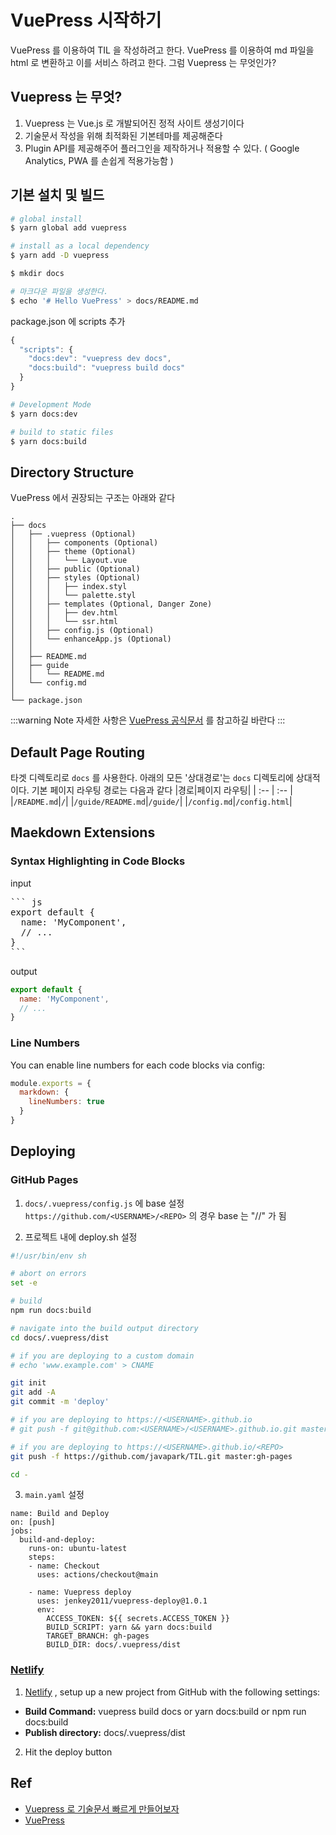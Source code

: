 # VuePress 시작하기
VuePress 를 이용하여 TIL 을 작성하려고 한다. VuePress 를 이용하여 md 파일을 html 로 변환하고 이를 서비스 하려고 한다. 그럼 Vuepress 는 무엇인가?

## Vuepress 는 무엇?
1. Vuepress 는 Vue.js 로 개발되어진 정적 사이트 생성기이다
2. 기술문서 작성을 위해 최적화된 기본테마를 제공해준다
3. Plugin API를 제공해주어 플러그인을 제작하거나 적용할 수 있다. ( Google Analytics, PWA 를 손쉽게 적용가능함 )


## 기본 설치 및 빌드
``` sh
# global install
$ yarn global add vuepress

# install as a local dependency
$ yarn add -D vuepress

$ mkdir docs

# 마크다운 파일을 생성한다.
$ echo '# Hello VuePress' > docs/README.md
```

package.json 에 scripts 추가
``` js
{
  "scripts": {
    "docs:dev": "vuepress dev docs",
    "docs:build": "vuepress build docs"
  }
}
```

``` sh
# Development Mode
$ yarn docs:dev

# build to static files
$ yarn docs:build
```

## Directory Structure
VuePress 에서 권장되는 구조는 아래와 같다
```
.
├── docs
│   ├── .vuepress (Optional)
│   │   ├── components (Optional)
│   │   ├── theme (Optional)
│   │   │   └── Layout.vue
│   │   ├── public (Optional)
│   │   ├── styles (Optional)
│   │   │   ├── index.styl
│   │   │   └── palette.styl
│   │   ├── templates (Optional, Danger Zone)
│   │   │   ├── dev.html
│   │   │   └── ssr.html
│   │   ├── config.js (Optional)
│   │   └── enhanceApp.js (Optional)
│   │ 
│   ├── README.md
│   ├── guide
│   │   └── README.md
│   └── config.md
│ 
└── package.json
```

:::warning Note
자세한 사항은 [VuePress 공식문서](https://vuepress.vuejs.org/guide/directory-structure.html#default-page-routing) 를 참고하길 바란다
:::   

## Default Page Routing
타겟 디렉토리로 `docs` 를 사용한다. 아래의 모든 '상대경로'는 `docs` 디렉토리에 상대적이다. 
기본 페이지 라우팅 경로는 다음과 같다
|경로|페이지 라우팅|
| :-- | :-- |
|`/README.md`|`/`|
|`/guide/README.md`|`/guide/`|
|`/config.md`|`/config.html`|


## Maekdown Extensions

### Syntax Highlighting in Code Blocks
input

<pre class="language-md">
``` js
export default {
  name: 'MyComponent',
  // ...
}
```
</pre>

output
``` js
export default {
  name: 'MyComponent',
  // ...
}
```

### Line Numbers
You can enable line numbers for each code blocks via config:
``` js
module.exports = {
  markdown: {
    lineNumbers: true
  }
}
```

## Deploying
### GitHub Pages
1. `docs/.vuepress/config.js` 에 base 설정
`https://github.com/<USERNAME>/<REPO>` 의 경우 base 는 "/<REPO>/" 가 됨

2. 프로젝트 내에 deploy.sh 설정
``` sh
#!/usr/bin/env sh

# abort on errors
set -e

# build
npm run docs:build

# navigate into the build output directory
cd docs/.vuepress/dist

# if you are deploying to a custom domain
# echo 'www.example.com' > CNAME

git init
git add -A
git commit -m 'deploy'

# if you are deploying to https://<USERNAME>.github.io
# git push -f git@github.com:<USERNAME>/<USERNAME>.github.io.git master

# if you are deploying to https://<USERNAME>.github.io/<REPO>
git push -f https://github.com/javapark/TIL.git master:gh-pages

cd -
```

3. `main.yaml` 설정
```
name: Build and Deploy
on: [push]
jobs:
  build-and-deploy:
    runs-on: ubuntu-latest
    steps:
    - name: Checkout
      uses: actions/checkout@main

    - name: Vuepress deploy
      uses: jenkey2011/vuepress-deploy@1.0.1
      env:
        ACCESS_TOKEN: ${{ secrets.ACCESS_TOKEN }}
        BUILD_SCRIPT: yarn && yarn docs:build
        TARGET_BRANCH: gh-pages
        BUILD_DIR: docs/.vuepress/dist
```

### [Netlify](https://vuepress.vuejs.org/guide/deploy.html#netlify)
1. [Netlify](https://www.netlify.com/) , setup up a new project from GitHub with the following settings:
- **Build Command:** vuepress build docs or yarn docs:build or npm run docs:build
- **Publish directory:** docs/.vuepress/dist
2. Hit the deploy button

## Ref
- [Vuepress 로 기술문서 빠르게 만들어보자](https://limdongjin.github.io/vuejs/vuepress/#table-of-contents)
- [VuePress](https://vuepress.vuejs.org/)